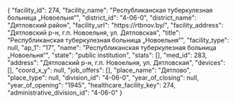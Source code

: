 {
    "facility_id": 274,
    "facility_name": "Республиканская туберкулезная больница „Новоельня“",
    "district_id": "4-06-0",
    "district_name": "Дятловский район",
    "facility_url": "https:\/\/rtbnov.by\/",
    "facility_address": "Дятловский р-н, г.п. Новоельня, ул. Дятловская",
    "title": "Республиканская туберкулезная больница „Новоельня“",
    "facility_type": null,
    "ap_1": "17",
    "name": "Республиканская туберкулезная больница „Новоельня“",
    "state": "public institution",
    "stats": [],
    "med_id": 283,
    "address": "Дятловский р-н, г.п. Новоельня, ул. Дятловская",
    "devices": [],
    "coord_x_y": null,
    "job_offers": [],
    "place_name": "Дятлово",
    "place_type": null,
    "division_id": "4-06-0",
    "year_of_closing": null,
    "year_of_opening": "1945",
    "healthcare_facility_key": 274,
    "administrative_division_id": "4-06-0"
}